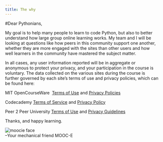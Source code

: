 ```yaml
---
title: The why
---
```

#Dear Pythonians,

My goal is to help many people to learn to code Python, but also to better understand how large group online learning works. My team and I will be looking at questions like how peers in this community support one another, whether they are more engaged with the sites than other users and how well learners in the community have mastered the subject matter. 

In all cases, any user information reported will be in aggregate or anonymous to protect your privacy, and your participation in the course is voluntary. The data collected on the various sites during the course is further governed by each site’s terms of use and privacy policies, which can be found here:

MIT OpenCourseWare  
[Terms of Use](http://ocw.mit.edu/terms/) and [Privacy Policies]( http://ocw.mit.edu/terms/)

Codecademy 
[Terms of Service]( http://www.codecademy.com/terms ) and
[Privacy Policy]( http://www.codecademy.com/policy ) 

Peer 2 Peer University 
[Terms of Use]( https://p2pu.org/en/pages/terms-of-use/ ) and [Privacy Guidelines](https://p2pu.org/en/pages/privacy/)

Thanks, and happy learning.

![moocie face]({{site.baseurl}}{{site.img}}moocie-mug.jpg)  
–Your mechanical friend MOOC-E